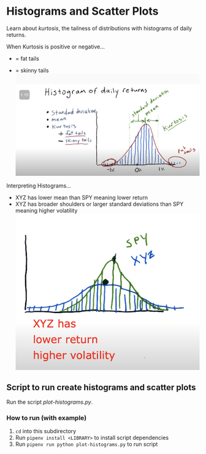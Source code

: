 # Histograms and Scatter Plots

Learn about _kurtosis_, the tailness of distributions with histograms of daily returns.

When Kurtosis is positive or negative...

- = fat tails

* = skinny tails
  ![alt text](image.png)

Interpreting Histograms...

- XYZ has lower mean than SPY meaning lower return
- XYZ has broader shoulders or larger standard deviations than SPY meaning higher volatility
  ![alt text](image-1.png)

## Script to run create histograms and scatter plots

Run the script _plot-histograms.py_.

### How to run (with example)

1. `cd` into this subdirectory
2. Run `pipenv install <LIBRARY>` to install script dependencies
3. Run `pipenv run python plot-histograms.py` to run script
